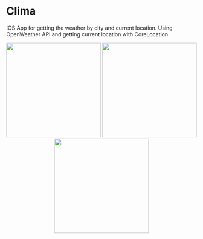 # Clima
IOS App for getting the weather by city and current location.
Using OpenWeather API and getting current location with CoreLocation

<p float="left" align="middle" padding="5">
  <img src= "https://user-images.githubusercontent.com/49269198/161960614-4666e11a-40dd-4345-a3ff-2ea2aab552a0.jpg" width="250"/>
  <img src= "https://user-images.githubusercontent.com/49269198/161960470-829b31a0-be31-4fdb-9d4a-c82263517d36.jpg" width="250"/>
  <img src= "https://user-images.githubusercontent.com/49269198/161960540-fc43490f-c97b-43ec-a3a7-8352fca33a9d.jpg" width="250"/>
</p>






